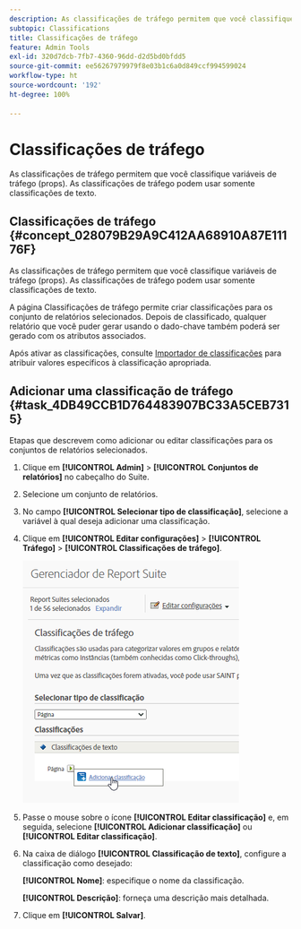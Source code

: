 ```yaml
---
description: As classificações de tráfego permitem que você classifique variáveis de tráfego (props). As classificações de tráfego podem usar somente classificações de texto.
subtopic: Classifications
title: Classificações de tráfego
feature: Admin Tools
exl-id: 320d7dcb-7fb7-4360-96dd-d2d5bd0bfdd5
source-git-commit: ee56267979979f8e03b1c6a0d849ccf994599024
workflow-type: ht
source-wordcount: '192'
ht-degree: 100%

---
```


# Classificações de tráfego

As classificações de tráfego permitem que você classifique variáveis de tráfego (props). As classificações de tráfego podem usar somente classificações de texto.

## Classificações de tráfego {#concept_028079B29A9C412AA68910A87E11176F}

As classificações de tráfego permitem que você classifique variáveis de tráfego (props). As classificações de tráfego podem usar somente classificações de texto.

A página Classificações de tráfego permite criar classificações para os conjunto de relatórios selecionados. Depois de classificado, qualquer relatório que você puder gerar usando o dado-chave também poderá ser gerado com os atributos associados.

Após ativar as classificações, consulte [Importador de classificações](/help/components/classifications/importer/c-working-with-saint.md) para atribuir valores específicos à classificação apropriada.

## Adicionar uma classificação de tráfego {#task_4DB49CCB1D764483907BC33A5CEB7315}

<!-- 

t_classification_add_traffic.xml

 -->

Etapas que descrevem como adicionar ou editar classificações para os conjuntos de relatórios selecionados.

1. Clique em **[!UICONTROL Admin]** > **[!UICONTROL Conjuntos de relatórios]** no cabeçalho do Suite.
1. Selecione um conjunto de relatórios.
1. No campo **[!UICONTROL Selecionar tipo de classificação]**, selecione a variável à qual deseja adicionar uma classificação.
1. Clique em **[!UICONTROL Editar configurações]** > **[!UICONTROL Tráfego]** > **[!UICONTROL Classificações de tráfego]**.

   ![Informações da etapa](../assets/traffic-classification.png)

1. Passe o mouse sobre o ícone **[!UICONTROL Editar classificação]** e, em seguida, selecione **[!UICONTROL Adicionar classificação]** ou **[!UICONTROL Editar classificação]**.
1. Na caixa de diálogo **[!UICONTROL Classificação de texto]**, configure a classificação como desejado:

   **[!UICONTROL Nome]**: especifique o nome da classificação.

   **[!UICONTROL Descrição]**: forneça uma descrição mais detalhada.
1. Clique em **[!UICONTROL Salvar]**.
